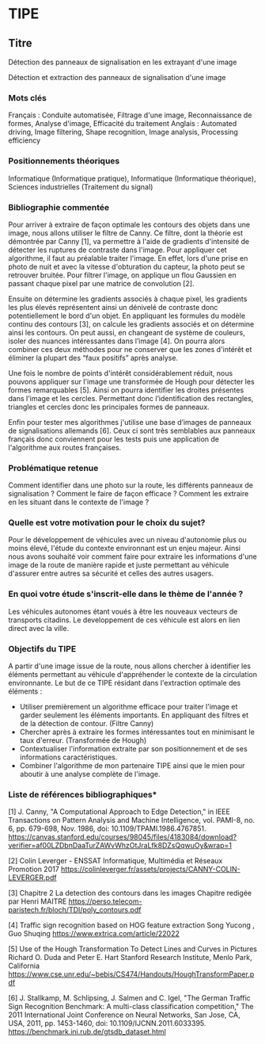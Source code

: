 # TIPE

## Titre
Détection des panneaux de signalisation en les extrayant d'une image

Détection et extraction des panneaux de signalisation d'une image

### Mots clés
Français : Conduite automatisée, Filtrage d'une image, Reconnaissance de formes, Analyse d'image, Efficacité du traitement
Anglais :  Automated driving, Image filtering, Shape recognition, Image analysis, Processing efficiency

### Positionnements théoriques
Informatique (Informatique pratique), Informatique (Informatique théorique), Sciences industrielles (Traitement du signal)

### Bibliographie commentée
Pour arriver à extraire de façon optimale les contours des objets dans une image, nous allons utiliser le filtre de Canny. Ce filtre, dont la théorie est démontrée par Canny [1], va permettre à l'aide de gradients d'intensité de détecter les ruptures de contraste dans l'image. Pour appliquer cet algorithme, il faut au préalable traiter l'image. En effet, lors d'une prise en photo de nuit et avec la vitesse d'obturation du capteur, la photo peut se retrouver bruitée. Pour filtrer l'image, on applique un flou Gaussien en passant chaque pixel par une matrice de convolution [2]. 

Ensuite on détermine les gradients associés à chaque pixel, les gradients les plus élevés représentent ainsi un dénivelé de contraste donc potentiellement le bord d'un objet. En appliquant les formules du modèle continu des contours [3], on calcule les gradients associés et on détermine ainsi les contours. On peut aussi, en changeant de système de couleurs, isoler des nuances intéressantes dans l’image [4]. On pourra alors combiner ces deux méthodes pour ne conserver que les zones d'intérêt et éliminer la plupart des “faux positifs” après analyse. 

Une fois le nombre de points d'intérêt considérablement réduit, nous pouvons appliquer sur l'image une transformée de Hough pour détecter les formes remarquables [5]. Ainsi on pourra identifier les droites présentes dans l'image et les  cercles. Permettant donc l’identification des rectangles, triangles et cercles donc les principales formes de panneaux. 

Enfin pour tester mes algorithmes j'utilise une base d’images de panneaux de signalisations allemands [6]. Ceux ci sont très semblables aux panneaux français donc conviennent pour les tests puis une application de l'algorithme aux routes françaises.

### Problématique retenue
Comment identifier dans une photo sur la route, les différents panneaux de signalisation ? 
Comment le faire de façon efficace ? Comment les extraire en les situant dans le contexte de l'image ?

### Quelle est votre motivation pour le choix du sujet?
Pour le développement de véhicules avec un niveau d'autonomie plus ou moins élevé, l'étude du contexte environnant est un enjeu majeur. Ainsi nous avons souhaité voir comment faire pour extraire les informations d'une image de la route de manière rapide et juste permettant au véhicule d'assurer entre autres sa sécurité et celles des autres usagers.

### En quoi votre étude s'inscrit-elle dans le thème de l'année ? 
Les véhicules autonomes étant voués à être les nouveaux vecteurs de transports citadins. Le developpement de ces véhicule est alors en lien direct avec la ville.

### Objectifs du TIPE
A partir d'une image issue de la route, nous allons chercher à identifier les éléments permettant au véhicule d'appréhender le contexte de la circulation environnante.
Le but de ce TIPE résidant dans l'extraction optimale des éléments :
- Utiliser premièrement un algorithme efficace pour traiter l'image et garder seulement les éléments importants. En appliquant des filtres et de la détection de contour. (Filtre Canny)
- Chercher après à extraire les formes intéressantes tout en minimisant le taux d'erreur. (Transformée de Hough)
- Contextualiser l'information extraite par son positionnement et de ses informations caractéristiques.
- Combiner l'algorithme de mon partenaire TIPE ainsi que le mien pour aboutir à une analyse complète de l'image.

### Liste de références bibliographiques*
[1] J. Canny, "A Computational Approach to Edge Detection," in IEEE Transactions on Pattern Analysis and Machine Intelligence, vol. PAMI-8, no. 6, pp. 679-698, Nov. 1986, doi: 10.1109/TPAMI.1986.4767851.
https://canvas.stanford.edu/courses/98045/files/4183084/download?verifier=af00LZDbnDaaTurZAWvWhzOtJraLfk8DZsQqwuOy&wrap=1

[2] Colin Leverger - ENSSAT Informatique, Multimédia et Réseaux
Promotion 2017
https://colinleverger.fr/assets/projects/CANNY-COLIN-LEVERGER.pdf

[3] Chapitre 2
La detection des contours dans les images
Chapitre redigée par Henri MAITRE
https://perso.telecom-paristech.fr/bloch/TDI/poly_contours.pdf

[4] Traffic sign recognition based on HOG feature extraction
Song Yucong , Guo Shuqing
https://www.extrica.com/article/22022

[5] Use of the Hough Transformation To Detect Lines and Curves in Pictures
Richard O. Duda and Peter E. Hart Stanford Research Institute, Menlo Park, California
https://www.cse.unr.edu/~bebis/CS474/Handouts/HoughTransformPaper.pdf

[6] J. Stallkamp, M. Schlipsing, J. Salmen and C. Igel, "The German Traffic Sign Recognition Benchmark: A multi-class classification competition," The 2011 International Joint Conference on Neural Networks, San Jose, CA, USA, 2011, pp. 1453-1460, doi: 10.1109/IJCNN.2011.6033395.
https://benchmark.ini.rub.de/gtsdb_dataset.html